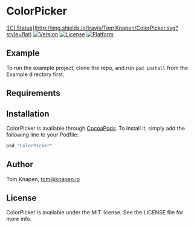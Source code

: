 # ColorPicker

[![CI Status](http://img.shields.io/travis/Tom Knapen/ColorPicker.svg?style=flat)](https://travis-ci.org/wassup-/ColorPicker)
[![Version](https://img.shields.io/cocoapods/v/ColorPicker.svg?style=flat)](http://cocoapods.org/pods/ColorPicker)
[![License](https://img.shields.io/cocoapods/l/ColorPicker.svg?style=flat)](http://cocoapods.org/pods/ColorPicker)
[![Platform](https://img.shields.io/cocoapods/p/ColorPicker.svg?style=flat)](http://cocoapods.org/pods/ColorPicker)

## Example

To run the example project, clone the repo, and run `pod install` from the Example directory first.

## Requirements

## Installation

ColorPicker is available through [CocoaPods](http://cocoapods.org). To install
it, simply add the following line to your Podfile:

```ruby
pod "ColorPicker"
```

## Author

Tom Knapen, tom@knapen.io

## License

ColorPicker is available under the MIT license. See the LICENSE file for more info.
